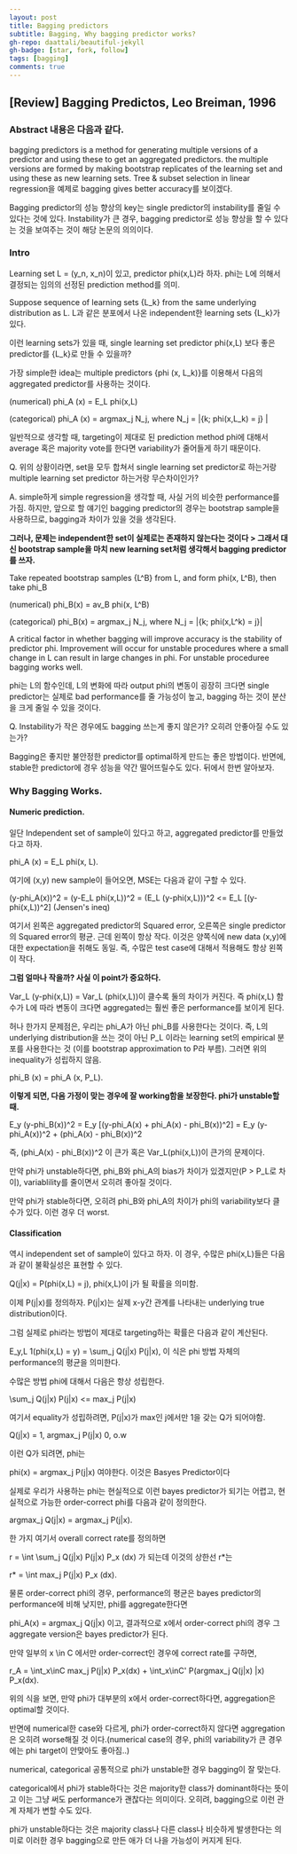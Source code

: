```yaml
---
layout: post
title: Bagging predictors
subtitle: Bagging, Why bagging predictor works?
gh-repo: daattali/beautiful-jekyll
gh-badge: [star, fork, follow]
tags: [bagging]
comments: true
---
```


## [Review] Bagging Predictos, Leo Breiman, 1996


### Abstract 내용은 다음과 같다.

bagging predictors is a method for generating multiple versions of a predictor and using these to get an aggregated predictors.
the multiple versions are formed by making bootstrap replicates of the learning set and using these as new learning sets.
Tree & subset selection in linear regression을 예제로 bagging gives better accuracy를 보이겠다.

Bagging predictor의 성능 향상의 key는 single predictor의 instability를 줄일 수 있다는 것에 있다.
Instability가 큰 경우, bagging predictor로 성능 향상을 할 수 있다는 것을 보여주는 것이 해당 논문의 의의이다.


### Intro

Learning set L = (y_n, x_n)이 있고, predictor phi(x,L)라 하자. phi는 L에 의해서 결정되는 임의의 선정된 prediction method를 의미.

Suppose sequence of learning sets {L_k} from the same underlying distribution as L. L과 같은 분포에서 나온 independent한 learning sets {L_k}가 있다. 

이런 learning sets가 있을 때, single learning set predictor phi(x,L) 보다 좋은 predictor를 {L_k}로 만들 수 있을까?

가장 simple한 idea는 multiple predictors {phi (x, L_k)}를 이용해서 다음의 aggregated predictor를 사용하는 것이다.

(numerical) phi_A (x) = E_L phi(x,L)

(categorical) phi_A (x) = argmax_j N_j, where N_j = |{k; phi(x,L_k) = j} |

일반적으로 생각할 때, targeting이 제대로 된 prediction method phi에 대해서 average 혹은 majority vote를 한다면 variability가 줄어들게 하기 때문이다.

Q. 위의 상황이라면, set을 모두 합쳐서 single learning set predictor로 하는거랑 multiple learning set predictor 하는거랑 무슨차이인가?

A. simple하게 simple regression을 생각할 때, 사실 거의 비슷한 performance를 가짐. 하지만, 앞으로 할 얘기인 bagging predictor의 경우는 bootstrap sample을 사용하므로, bagging과 차이가 있을 것을 생각된다. 

**그러나, 문제는 independent한 set이 실제로는 존재하지 않는다는 것이다 > 그래서 대신 bootstrap sample을 마치 new learning set처럼 생각해서 bagging predictor를 쓰자.**

Take repeated bootstrap samples {L^B} from L, and form phi(x, L^B), then take phi_B

(numerical) phi_B(x) = av_B phi(x, L^B)

(categorical) phi_B(x) = argmax_j N_j, where N_j = |{k; phi(x,L^k) = j}|

A critical factor in whether bagging will improve accuracy is the stability of predictor phi. Improvement will occur for unstable procedures where a small change in L can result in large changes in phi. For unstable proceduree bagging works well.

phi는 L의 함수인데, L의 변화에 따라 output phi의 변동이 굉장히 크다면 single predictor는 실제로 bad performance를 줄 가능성이 높고, bagging 하는 것이 분산을 크게 줄일 수 있을 것이다.

Q. Instability가 작은 경우에도 bagging 쓰는게 좋지 않은가? 오히려 안좋아질 수도 있는가?

Bagging은 좋지만 불안정한 predictor를 optimal하게 만드는 좋은 방법이다. 반면에, stable한 predictor에 경우 성능을 약간 떨어뜨릴수도 있다. 뒤에서 한번 알아보자.

### Why Bagging Works.

#### Numeric prediction.

일단 Independent set of sample이 있다고 하고, aggregated predictor를 만들었다고 하자.

phi_A (x)  = E_L phi(x, L).

여기에 (x,y) new sample이 들어오면, MSE는 다음과 같이 구할 수 있다.

(y-phi_A(x))^2 = (y-E_L phi(x,L))^2 = (E_L (y-phi(x,L)))^2 <= E_L [(y-phi(x,L))^2] (Jensen's ineq)

여기서 왼쪽은 aggregated predictor의 Squared error, 오른쪽은 single predictor의 Squared error의 평균. 근데 왼쪽이 항상 작다.
이것은 양쪽식에 new data (x,y)에 대한 expectation을 취해도 동일. 즉, 수많은 test case에 대해서 적용해도 항상 왼쪽이 작다.

**그럼 얼마나 작을까? 사실 이 point가 중요하다.**

Var_L (y-phi(x,L)) = Var_L (phi(x,L))이 클수록 둘의 차이가 커진다. 즉 phi(x,L) 함수가 L에 따라 변동이 크다면 aggregated는 훨씬 좋은 performance를 보이게 된다.  

허나 한가지 문제점은, 우리는 phi_A가 아닌 phi_B를 사용한다는 것이다. 즉, L의 underlying distribution을 쓰는 것이 아닌 P_L 이라는 learning set의 empirical 분포를 사용한다는 것 (이를 bootstrap approximation to P라 부름). 그러면 위의 inequality가 성립하지 않음.

phi_B (x) = phi_A (x, P_L).

**이렇게 되면, 다음 가정이 맞는 경우에 잘 working함을 보장한다. phi가 unstable할 때.**

E_y (y-phi_B(x))^2 = E_y [(y-phi_A(x) + phi_A(x) - phi_B(x))^2] =  E_y (y-phi_A(x))^2 + (phi_A(x) - phi_B(x))^2

즉, (phi_A(x) - phi_B(x))^2 이 큰가 혹은 Var_L(phi(x,L))이 큰가의 문제이다.   

만약 phi가 unstable하다면, phi_B와 phi_A의 bias가 차이가 있겠지만(P > P_L로 차이), variablility를 줄이면서 오히려 좋아질 것이다.

만약 phi가 stable하다면, 오히려 phi_B와 phi_A의 차이가 phi의 variability보다 클 수가 있다. 이런 경우 더 worst.



#### Classification

역시 independent set of sample이 있다고 하자. 이 경우, 수많은 phi(x,L)들은 다음과 같이 불확실성은 표현할 수 있다.

Q(j|x) = P(phi(x,L) = j), phi(x,L)이 j가 될 확률을 의미함.

이제 P(j|x)를 정의하자. P(j|x)는 실제 x-y간 관계를 나타내는 underlying true distribution이다.

그럼 실제로 phi라는 방법이 제대로 targeting하는 확률은 다음과 같이 계산된다.

E_y,L 1(phi(x,L) = y) = \sum_j Q(j|x) P(j|x), 이 식은 phi 방법 자체의 performance의 평균을 의미한다.


수많은 방법 phi에 대해서 다음은 항상 성립한다.

\sum_j Q(j|x) P(j|x) <= max_j P(j|x)

여기서 equality가 성립하려면, P(j|x)가 max인 j에서만 1을 갖는 Q가 되어야함. 

Q(j|x) = 1, argmax_j P(j|x)
         0, o.w

이런 Q가 되려면, phi는 

phi(x) = argmax_j P(j|x) 여야한다. 이것은 Basyes Predictor이다

실제로 우리가 사용하는 phi는 현실적으로 이런 bayes predictor가 되기는 어렵고, 현실적으로 가능한 order-correct phi를 다음과 같이 정의한다.

argmax_j Q(j|x) = argmax_j P(j|x).

한 가지 여기서 overall correct rate를 정의하면

r = \int  \sum_j Q(j|x) P(j|x) P_x (dx) 가 되는데 이것의 상한선 r*는

r* = \int max_j P(j|x) P_x (dx).

물론 order-correct phi의 경우, performance의 평균은 bayes predictor의 performance에 비해 낮지만, phi를 aggregate한다면

phi_A(x) = argmax_j Q(j|x) 이고, 결과적으로 x에서 order-correct phi의 경우 그 aggregate version은 bayes predictor가 된다.

만약 일부의 x \in C 에서만 order-correct인 경우에 correct rate를 구하면, 

r_A = \int_x\inC max_j P(j|x) P_x(dx) + \int_x\inC' P(argmax_j Q(j|x) |x) P_x(dx).

위의 식을 보면, 만약 phi가 대부분의 x에서 order-correct하다면, aggregation은 optimal할 것이다.

반면에 numerical한 case와 다르게, phi가 order-correct하지 않다면 aggregation은 오히려 worse해질 것 이다.(numerical case의 경우, phi의 variability가 큰 경우에는 phi target이 안맞아도 좋아짐..)

numerical, categorical 공통적으로 phi가 unstable한 경우 bagging이 잘 맞는다. 

categorical에서 phi가 stable하다는 것은 majority한 class가 dominant하다는 뜻이고 이는 그냥 써도 performance가 괜찮다는 의미이다. 오히려, bagging으로 이런 관계 자체가 변할 수도 있다.

phi가 unstable하다는 것은 majority class나 다른 class나 비슷하게 발생한다는 의미로 이러한 경우 bagging으로 만든 애가 더 나을 가능성이 커지게 된다. 

